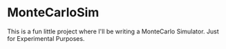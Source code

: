 # MonteCarloSim
This is a fun little project where I'll be writing a MonteCarlo Simulator.
Just for Experimental Purposes.

